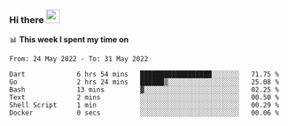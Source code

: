 ### Hi there <a href="https://www.gautamkrishnar.com/"><img src="https://media.giphy.com/media/hvRJCLFzcasrR4ia7z/giphy.gif" width="25px"></a>

📊 **This week I spent my time on**

<!--START_SECTION:waka-->

```text
From: 24 May 2022 - To: 31 May 2022

Dart             6 hrs 54 mins   ██████████████████░░░░░░░   71.75 %
Go               2 hrs 24 mins   ██████▒░░░░░░░░░░░░░░░░░░   25.08 %
Bash             13 mins         ▓░░░░░░░░░░░░░░░░░░░░░░░░   02.25 %
Text             2 mins          ░░░░░░░░░░░░░░░░░░░░░░░░░   00.50 %
Shell Script     1 min           ░░░░░░░░░░░░░░░░░░░░░░░░░   00.29 %
Docker           0 secs          ░░░░░░░░░░░░░░░░░░░░░░░░░   00.06 %
```

<!--END_SECTION:waka-->
